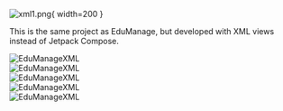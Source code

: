 ![xml1.png](/assets/xml1.png){ width=200 }

This is the same project as EduManage, but developed with XML views instead of Jetpack Compose.

<div class="grid">
    <div >
        <img src="/assets/xml2.png" alt="EduManageXML">
    </div>
    <div >
        <img src="/assets/xml3.png" alt="EduManageXML">
    </div>
    <div >
        <img src="/assets/xml4.png" alt="EduManageXML">
    </div>
    <div >
        <img src="/assets/xml5.png" alt="EduManageXML">
    </div>
    <div >
        <img src="/assets/xml6.png" alt="EduManageXML">
    </div>

</div>
